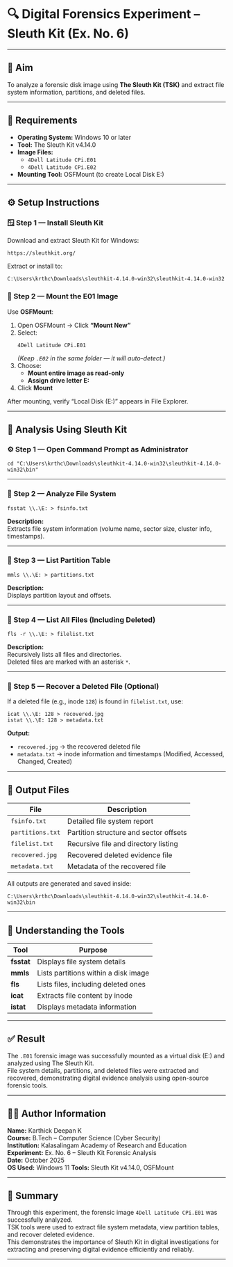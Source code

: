 # 🔍 Digital Forensics Experiment – Sleuth Kit (Ex. No. 6)

---

## 🎯 Aim
To analyze a forensic disk image using **The Sleuth Kit (TSK)** and extract file system information, partitions, and deleted files.

---

## 🧰 Requirements
- **Operating System:** Windows 10 or later  
- **Tool:** The Sleuth Kit v4.14.0  
- **Image Files:**  
  - `4Dell Latitude CPi.E01`  
  - `4Dell Latitude CPi.E02`  
- **Mounting Tool:** OSFMount (to create Local Disk E:)

---

## ⚙️ Setup Instructions

### 🪟 Step 1 — Install Sleuth Kit
Download and extract Sleuth Kit for Windows:
```
https://sleuthkit.org/
```
Extract or install to:
```
C:\Users\krthc\Downloads\sleuthkit-4.14.0-win32\sleuthkit-4.14.0-win32
```

### 💽 Step 2 — Mount the E01 Image
Use **OSFMount**:
1. Open OSFMount → Click **“Mount New”**
2. Select:
   ```
   4Dell Latitude CPi.E01
   ```
   *(Keep `.E02` in the same folder — it will auto-detect.)*
3. Choose:
   - **Mount entire image as read-only**
   - **Assign drive letter E:**
4. Click **Mount**

After mounting, verify “Local Disk (E:)” appears in File Explorer.

---

## 🧩 Analysis Using Sleuth Kit

### ⚙️ Step 1 — Open Command Prompt as Administrator
```
cd "C:\Users\krthc\Downloads\sleuthkit-4.14.0-win32\sleuthkit-4.14.0-win32\bin"
```

---

### 🔹 Step 2 — Analyze File System
```
fsstat \\.\E: > fsinfo.txt
```
**Description:**  
Extracts file system information (volume name, sector size, cluster info, timestamps).

---

### 🔹 Step 3 — List Partition Table
```
mmls \\.\E: > partitions.txt
```
**Description:**  
Displays partition layout and offsets.

---

### 🔹 Step 4 — List All Files (Including Deleted)
```
fls -r \\.\E: > filelist.txt
```
**Description:**  
Recursively lists all files and directories.  
Deleted files are marked with an asterisk `*`.

---

### 🔹 Step 5 — Recover a Deleted File (Optional)
If a deleted file (e.g., inode `128`) is found in `filelist.txt`, use:

```
icat \\.\E: 128 > recovered.jpg
istat \\.\E: 128 > metadata.txt
```

**Output:**
- `recovered.jpg` → the recovered deleted file  
- `metadata.txt` → inode information and timestamps (Modified, Accessed, Changed, Created)

---

## 📁 Output Files

| File | Description |
|------|--------------|
| `fsinfo.txt` | Detailed file system report |
| `partitions.txt` | Partition structure and sector offsets |
| `filelist.txt` | Recursive file and directory listing |
| `recovered.jpg` | Recovered deleted evidence file |
| `metadata.txt` | Metadata of the recovered file |

All outputs are generated and saved inside:
```
C:\Users\krthc\Downloads\sleuthkit-4.14.0-win32\sleuthkit-4.14.0-win32\bin
```

---

## 🧠 Understanding the Tools

| Tool | Purpose |
|------|----------|
| **fsstat** | Displays file system details |
| **mmls** | Lists partitions within a disk image |
| **fls** | Lists files, including deleted ones |
| **icat** | Extracts file content by inode |
| **istat** | Displays metadata information |

---

## ✅ Result
The `.E01` forensic image was successfully mounted as a virtual disk (E:) and analyzed using The Sleuth Kit.  
File system details, partitions, and deleted files were extracted and recovered, demonstrating digital evidence analysis using open-source forensic tools.

---



## 👨‍💻 Author Information
**Name:** Karthick Deepan K  
**Course:** B.Tech – Computer Science (Cyber Security)  
**Institution:** Kalasalingam Academy of Research and Education  
**Experiment:** Ex. No. 6 – Sleuth Kit Forensic Analysis  
**Date:** October 2025  
**OS Used:** Windows 11 
**Tools:** Sleuth Kit v4.14.0, OSFMount  

---

## 🏁 Summary
Through this experiment, the forensic image `4Dell Latitude CPi.E01` was successfully analyzed.  
TSK tools were used to extract file system metadata, view partition tables, and recover deleted evidence.  
This demonstrates the importance of Sleuth Kit in digital investigations for extracting and preserving digital evidence efficiently and reliably.

---

